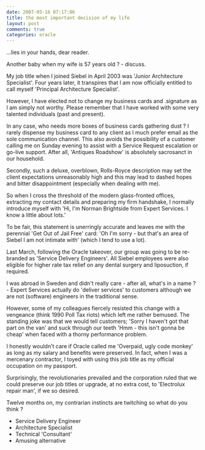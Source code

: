 ```yaml
---
date: 2007-05-16 07:17:06
title: the most important decision of my life
layout: post
comments: true
categories: oracle
---
```

...lies in your hands, dear reader.

Another baby when my wife is 57 years old ? - discuss.

My job title when I joined Siebel in April 2003 was 'Junior Architecture
Specialist'. Four years later, it transpires that I am now officially
entitled to call myself 'Principal Architecture Specialist'.

However, I have elected not to change my business cards and .signature
as I am simply not worthy. Please remember that I have worked with some
very talented individuals (past and present).

In any case, who needs more boxes of business cards gathering dust ? I
rarely dispense my business card to any client as I much prefer email as
the sole communication channel. This also avoids the possibility of a
customer calling me on Sunday evening to assist with a Service Request
escalation or go-live support. After all, 'Antiques Roadshow' is
absolutely sacrosanct in our household.

Secondly, such a deluxe, overblown, Rolls-Royce description may set the
client expectations unreasonably high and this may lead to dashed hopes
and bitter disappointment (especially when dealing with me).

So when I cross the threshold of the modern glass-fronted offices,
extracting my contact details and preparing my firm handshake, I
normally introduce myself with 'Hi, I'm Norman Brightside from Expert
Services. I know a little about lots.'

To be fair, this statement is unerringly accurate and leaves me with the
perennial 'Get Out of Jail Free' card: 'Oh I'm sorry - but that's an
area of Siebel I am not intimate with' (which I tend to use a lot).

Last March, following the Oracle takeover, our group was going to be
re-branded as 'Service Delivery Engineers'. All Siebel employees were
also eligible for higher rate tax relief on any dental surgery and
liposuction, if required.

I was abroad in Sweden and didn't really care - after all, what's in a
name ? - Expert Services actually do 'deliver services' to customers
although we are not (software) engineers in the traditional sense.

However, some of my colleagues fiercely resisted this change with a
vengeance (think 1990 Poll Tax riots) which left me rather bemused. The
standing joke was that we would tell customers; 'Sorry I haven't got
that part on the van' and suck through our teeth 'Hmm - this isn't gonna
be cheap' when faced with a thorny performance problem.

I honestly wouldn't care if Oracle called me 'Overpaid, ugly code
monkey' as long as my salary and benefits were preserved. In fact, when
I was a mercenary contractor, I toyed with using this job title as my
official occupation on my passport.

Surprisingly, the revolutionaries prevailed and the corporation ruled
that we could preserve our job titles or upgrade, at no extra cost, to
'Electrolux repair man', if we so desired.

Twelve months on, my contrarian instincts are twitching so what do you
think ?

- Service Delivery Engineer
- Architecture Specialist
- Technical 'Consultant'
- Amusing alternative
